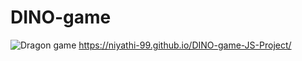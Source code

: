 # DINO-game
![Dragon game](https://user-images.githubusercontent.com/120326023/221825325-a52e4ea0-611b-4ce0-ae06-82823be8b5e1.jpg)
 https://niyathi-99.github.io/DINO-game-JS-Project/
